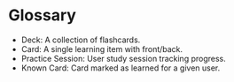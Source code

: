 # Glossary

- Deck: A collection of flashcards.
- Card: A single learning item with front/back.
- Practice Session: User study session tracking progress.
- Known Card: Card marked as learned for a given user.
